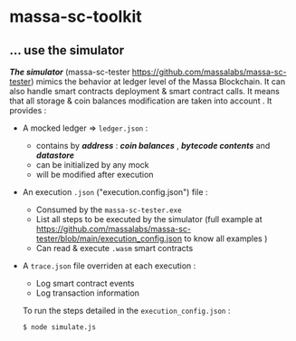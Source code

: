 # massa-sc-toolkit

## ... use the simulator

**_The simulator_** (massa-sc-tester https://github.com/massalabs/massa-sc-tester) mimics the behavior at ledger level of the Massa Blockchain.
It can also handle smart contracts deployment & smart contract calls. It means that all storage & coin balances modification are taken into account
.
It provides :

-   A mocked ledger => `ledger.json` :

    -   contains by **_address_** : **_coin balances_** , **_bytecode contents_** and **_datastore_**
    -   can be initialized by any mock
    -   will be modified after execution

-   An execution `.json` ("execution.config.json") file :

    -   Consumed by the `massa-sc-tester.exe`
    -   List all steps to be executed by the simulator (full example at https://github.com/massalabs/massa-sc-tester/blob/main/execution_config.json to know all examples )
    -   Can read & execute `.wasm` smart contracts

-   A `trace.json` file overriden at each execution :

    -   Log smart contract events
    -   Log transaction information

    To run the steps detailed in the `execution_config.json` :

    ```
    $ node simulate.js
    ```
